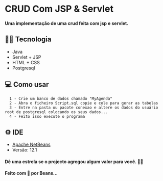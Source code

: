 # CRUD Com JSP & Servlet


#### Uma implementação de uma crud feita com jsp e servlet.

## 🐱‍👤 Tecnologia
- Java
- Servlet + JSP
- HTML + CSS
- Postgresql

## 💻 Como usar
```
  1 - Crie um banco de dados chamado "MyAgenda"
  2 - Abra o ficheiro Script.sql copie e cole para gerar as tabelas
  3 - Entre na pasta ou pacote conexao e altere os dados do usuário root de postgresql colocando os seus dados...
  4 - Feito isso execute o programa
```

## ⚙ IDE
  - [Apache NetBeans](https://netbeans.apache.org/)
  - Versão: 12.1

#### Dê uma estrela se o projecto agregou algum valor para você. 🎈💜
#### Feito com 💜 por Beans...
